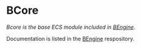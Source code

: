 # BCore
*Bcore is the base ECS module included in [BEngine](https://github.com/Bish0pdev/BEngine)*.

Documentation is listed in the [BEngine](https://github.com/Bish0pdev/BEngine) respository.